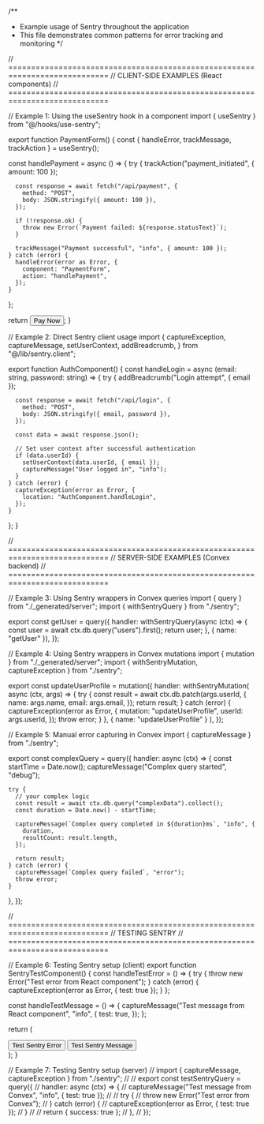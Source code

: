 /**
 * Example usage of Sentry throughout the application
 * This file demonstrates common patterns for error tracking and monitoring
 */

// ============================================================================
// CLIENT-SIDE EXAMPLES (React components)
// ============================================================================

// Example 1: Using the useSentry hook in a component
import { useSentry } from "@/hooks/use-sentry";

export function PaymentForm() {
  const { handleError, trackMessage, trackAction } = useSentry();

  const handlePayment = async () => {
    try {
      trackAction("payment_initiated", { amount: 100 });

      const response = await fetch("/api/payment", {
        method: "POST",
        body: JSON.stringify({ amount: 100 }),
      });

      if (!response.ok) {
        throw new Error(`Payment failed: ${response.statusText}`);
      }

      trackMessage("Payment successful", "info", { amount: 100 });
    } catch (error) {
      handleError(error as Error, {
        component: "PaymentForm",
        action: "handlePayment",
      });
    }
  };

  return <button onClick={handlePayment}>Pay Now</button>;
}

// Example 2: Direct Sentry client usage
import {
  captureException,
  captureMessage,
  setUserContext,
  addBreadcrumb,
} from "@/lib/sentry.client";

export function AuthComponent() {
  const handleLogin = async (email: string, password: string) => {
    try {
      addBreadcrumb("Login attempt", { email });

      const response = await fetch("/api/login", {
        method: "POST",
        body: JSON.stringify({ email, password }),
      });

      const data = await response.json();

      // Set user context after successful authentication
      if (data.userId) {
        setUserContext(data.userId, { email });
        captureMessage("User logged in", "info");
      }
    } catch (error) {
      captureException(error as Error, {
        location: "AuthComponent.handleLogin",
      });
    }
  };
}

// ============================================================================
// SERVER-SIDE EXAMPLES (Convex backend)
// ============================================================================

// Example 3: Using Sentry wrappers in Convex queries
import { query } from "./_generated/server";
import { withSentryQuery } from "./sentry";

export const getUser = query({
  handler: withSentryQuery(async (ctx) => {
    const user = await ctx.db.query("users").first();
    return user;
  }, { name: "getUser" }),
});

// Example 4: Using Sentry wrappers in Convex mutations
import { mutation } from "./_generated/server";
import { withSentryMutation, captureException } from "./sentry";

export const updateUserProfile = mutation({
  handler: withSentryMutation(
    async (ctx, args) => {
      try {
        const result = await ctx.db.patch(args.userId, {
          name: args.name,
          email: args.email,
        });
        return result;
      } catch (error) {
        captureException(error as Error, {
          mutation: "updateUserProfile",
          userId: args.userId,
        });
        throw error;
      }
    },
    { name: "updateUserProfile" }
  ),
});

// Example 5: Manual error capturing in Convex
import { captureMessage } from "./sentry";

export const complexQuery = query({
  handler: async (ctx) => {
    const startTime = Date.now();
    captureMessage("Complex query started", "debug");

    try {
      // your complex logic
      const result = await ctx.db.query("complexData").collect();
      const duration = Date.now() - startTime;

      captureMessage(`Complex query completed in ${duration}ms`, "info", {
        duration,
        resultCount: result.length,
      });

      return result;
    } catch (error) {
      captureMessage(`Complex query failed`, "error");
      throw error;
    }
  },
});

// ============================================================================
// TESTING SENTRY
// ============================================================================

// Example 6: Testing Sentry setup (client)
export function SentryTestComponent() {
  const handleTestError = () => {
    try {
      throw new Error("Test error from React component");
    } catch (error) {
      captureException(error as Error, { test: true });
    }
  };

  const handleTestMessage = () => {
    captureMessage("Test message from React component", "info", {
      test: true,
    });
  };

  return (
    <div>
      <button onClick={handleTestError}>Test Sentry Error</button>
      <button onClick={handleTestMessage}>Test Sentry Message</button>
    </div>
  );
}

// Example 7: Testing Sentry setup (server)
// import { captureMessage, captureException } from "./sentry";
//
// export const testSentryQuery = query({
//   handler: async (ctx) => {
//     captureMessage("Test message from Convex", "info", { test: true });
//
//     try {
//       throw new Error("Test error from Convex");
//     } catch (error) {
//       captureException(error as Error, { test: true });
//     }
//
//     return { success: true };
//   },
// });
